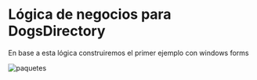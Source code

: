 # Lógica de negocios para DogsDirectory
En base a esta lógica construiremos el primer ejemplo con windows forms

![paquetes](https://user-images.githubusercontent.com/613488/115238244-d79fc000-a0f3-11eb-83c9-2e582277fc2f.jpg)


